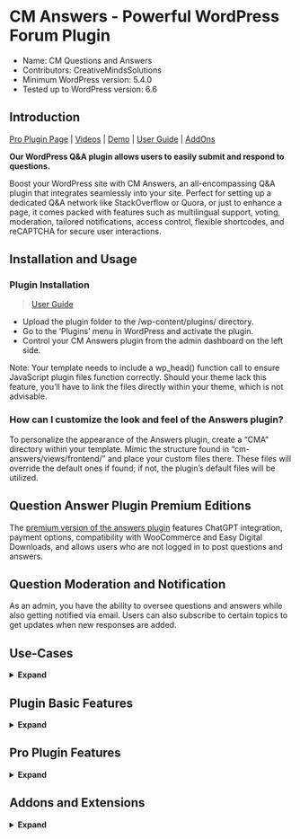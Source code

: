 # CM Answers - Powerful WordPress Forum Plugin

* Name: CM Questions and Answers
* Contributors: CreativeMindsSolutions
* Minimum WordPress version: 5.4.0
* Tested up to WordPress version: 6.6

## Introduction

[Pro Plugin Page](https://www.cminds.com/cm-answer-store-page-content/) | [Videos](https://www.videolessonsplugin.com/video-lesson/lesson/questions-answers-plugin/)  | [Demo](https://www.answersplugin.com/cm-answers-demo-main-menu/) | [User Guide](https://creativeminds.helpscoutdocs.com/category/987-answers-cma) | [AddOns](https://www.cminds.com/wordpress-plugins-library/?showfilter=No&tags=AnswerAddOn) 

**Our WordPress Q&A plugin allows users to easily submit and respond to questions.**

Boost your WordPress site with CM Answers, an all-encompassing Q&A plugin that integrates seamlessly into your site. Perfect for setting up a dedicated Q&A network like StackOverflow or Quora, or just to enhance a page, it comes packed with features such as multilingual support, voting, moderation, tailored notifications, access control, flexible shortcodes, and reCAPTCHA for secure user interactions.

## Installation and Usage

### Plugin Installation

> [User Guide](https://creativeminds.helpscoutdocs.com/category/987-answers-cma)

* Upload the plugin folder to the /wp-content/plugins/ directory.
* Go to the ‘Plugins’ menu in WordPress and activate the plugin.
* Control your CM Answers plugin from the admin dashboard on the left side.

Note: Your template needs to include a wp_head() function call to ensure JavaScript plugin files function correctly. Should your theme lack this feature, you’ll have to link the files directly within your theme, which is not advisable.

### How can I customize the look and feel of the Answers plugin?

To personalize the appearance of the Answers plugin, create a “CMA” directory within your template. Mimic the structure found in “cm-answers/views/frontend/” and place your custom files there. These files will override the default ones if found; if not, the plugin’s default files will be utilized.

## Question Answer Plugin Premium Editions

The [premium version of the answers plugin](https://www.cminds.com/cm-answer-store-page-content/) features ChatGPT integration, payment options, compatibility with WooCommerce and Easy Digital Downloads, and allows users who are not logged in to post questions and answers.

## Question Moderation and Notification

As an admin, you have the ability to oversee questions and answers while also getting notified via email. Users can also subscribe to certain topics to get updates when new responses are added.

## Use-Cases

<details><summary> <b>Expand</b> </summary>
  
* **Forum Plugin**: Installs a user-friendly and efficient discussion forum on your WordPress website or blog.
* **Support Forum**: Enables your users to participate in voting and replying to threads under your moderation.
* **Community**: Introduces a Q&A section to your site, empowering members to initiate discussions and pose questions.
* **Question Answer**: Allows users to provide answers to queries posted by their peers.
* **Customer Support**: Offers a platform for addressing retail customers’ inquiries.
* **StackOverflow**: Integrates a forum into your WordPress site, modeled after StackOverflow.
* **Paid Support**: Implements a fee for users to post questions and answers.
* **Anonymous Posting**: Facilitates posting without revealing identity, with an additional add-on.

</details>

## Plugin Basic Features

<details><summary> <b>Expand</b> </summary>

* Tracks the number of views and answers.
* Allows administrators to oversee questions and answers, with the option for email alerts.
* Enables users to get notified about pending answers to their questions.
* Offers sorting capabilities within the forum for efficient navigation.
* Provides a customizable template to fit user preferences.
* Welcomes the addition of more language files to cater to our diverse WP community, with existing support for Spanish, German, Polish, Russian, French, and Czech.

</details>

## Pro Plugin Features

<details><summary> <b>Expand</b> </summary>

> [Pro Version Detailed Features List](https://www.cminds.com/cm-answer-store-page-content/#features) | [Demo](https://www.answersplugin.com/cm-answers-demo-main-menu/)

* **Mobile Optimization**: Tailored design for mobile user experience.
* **Anonymous Contributions**: Allows unregistered users to post anonymously with an additional add-on.
* **Confidential Interactions**: Enables private answers visible only to the question’s author and private messaging to the author.
* **Ad Integration**: Compatible with AdSense and other advertising networks.
* **Interactive Comments**: Adds the option to comment on both questions and answers.
* **Virtual Currency**: Implements MicroPayments to reward or charge users.
* **AI-Powered Responses**: Features ChatGPT integration for auto-generating answers in certain categories.
* **Attachment Support**: Permits multiple file attachments in both questions and answers.
* **Spam Control**: Offers users the ability to report spam content.
* **Role-Based Access**: Allows admins to set permissions for who can ask and answer questions.
* **Twitter Connectivity**: Enables registration and posting through Twitter accounts.
* **Content Editing**: Users can revise their submitted questions and answers.
* **BuddyPress Compatibility**: Enhanced integration with the BuddyPress platform.
* **Advanced Category Navigation**: Supports two-tier category navigation.
* **Ajax-Enabled Shortcodes**: Utilizes Ajax for displaying categories that align with the site’s design.
* **Social Media Integration**: Allows registration and interaction using Facebook and LinkedIn profiles. [View Image](http://www.cminds.com/wp-content/uploads/edd/image1.png), [See another image](http://www.cminds.com/wp-content/uploads/edd/cm-answers-image2.png)
* **Shortcodes**: Create a list of questions on your site using the cma-questions shortcode, which can be customized with parameters like limit=10 author=123 sort=hottest.
* **User Dashboard**: Enhance user profiles with personalized dashboards for their questions and answers using the cma-my-questions and cma-my-answers shortcodes. [View Image](http://www.cminds.com/wp-content/uploads/edd/cm-answers-image3.png)
* **Categories**: You can create categories and showcase them on your site with a shortcode, like cat=catname.
* **Widgets**: The plugin includes widgets that can be used to organize and show the most popular questions, the ones viewed the most, and the latest answers, among other options. [View Image](http://www.cminds.com/wp-content/uploads/edd/cm-answers-image4.png)
* **Enhance user profiles with a Posting Meter feature**: Displays the count of questions and answers each user has contributed, shown next to their username. [View Image](http://www.cminds.com/wp-content/uploads/edd/cm-answers-image5.png)
* **Show/Hide Views**: Administrator can choose to hide or show the number of views that a topic has via the Questions and Answers plugin settings. [View Image](http://www.cminds.com/wp-content/uploads/edd/cm-answers-image6.png)
* **Moderation Feature**: Administrators have the ability to specify which users are allowed to post content without requiring moderation. [View Image](http://www.cminds.com/wp-content/uploads/edd/cm-answers-image7.png)
* **Multisite Compatibility**: The plugin works across multiple WordPress sites.
* **Gravatar Display**: It can show a user’s Gravatar next to their name and on their profile page.
* **Answer Sorting**: Allows sorting of answers in either ascending or descending order.
* **File Attachments**: Users can attach files to their questions with specific type and size restrictions.
* **Localized Interface**: The user-facing side of the plugin is available in multiple languages.
* **View Count Options**: Offers the ability to count views based on individual views or sessions.
* **Public Profiles**: Creates a public profile for users that showcases their questions and answers and includes links to their social media profiles.[View Image](http://www.cminds.com/wp-content/uploads/edd/cm-answers-image8.png)
* **No Footer Message**: The footer does not display our thank-you note.
* **Tagging System**: Fully functional tagging within the plugin, with tag appearance managed via a widget.
* **Pinned Questions**: Enables the pinning of questions to the top with customizable background colors.
* **Code Formatting**: Allows for the inclusion of code snippets with the option for a personalized background color.
* **Homepage Customization**: Offers the ability to set CM Answers as the homepage for the site or blog.
* **Custom Permalinks**: Permits the customization of CM Answers permalinks.
* **User Disclaimers**: Provides a disclaimer feature for new users.
* **Social Sharing**: Integrates a social sharing widget on the question page.
* **User Recognition**: Enables the assignment of badges to users, with special badges for select users.
* **Content Transfer**: Facilitates the reassignment of all forum content from one user to another.
* **Ultimate Member Compatibility**: Adds a custom CMA tab to the Ultimate Member user profile.
* **Expert Directory Linking**: Links user profiles with expert profiles from CM Expert Directory and synchronizes categories.
* **GamiPress Rewards**: Rewards users for various forum activities.
* **ChatGPT Functionality**: Supports the automatic generation of answers in chosen categories using ChatGPT.

</details>

## Addons and Extensions 

<details><summary> <b>Expand</b> </summary>

*  [CM MicroPayments](https://www.cminds.com/wordpress-plugins-library/micropayments/)
*  [CM Answers Anonymous User Posting](https://www.cminds.com/wordpress-plugins-library/cm-answer-anonymous-user-posting-cm-plugins-store/)
*  [PeepSo Addon for CM Answers](https://www.cminds.com/wordpress-plugins-library/cm-answers-peepso-social-network-integration-addon-for-wordpress/)
*  [CM Ask the Expert](https://www.cminds.com/wordpress-plugins-library/ask-the-expert-wordpress-plugin-by-creativeminds/)
*  [CM Answers Idea Stimulator](https://www.cminds.com/wordpress-plugins-library/cm-answers-idea-stimulator-ideations-addon/)
*  [CM Answers Widgets](https://www.cminds.com/wordpress-plugins-library/purchase-cm-answers-widgets-add-on-for-wordpress/)
*  [CM Answers Import and Export](https://www.cminds.com/wordpress-plugins-library/cm-answers-import-and-export-add-on-for-wordpress/)
*  [CM Answers AnsPress Import](https://www.cminds.com/wordpress-plugins-library/answers-anspress-import-addon-for-wordpress-by-creativeminds/)
*  [CM Answers Payments](https://www.cminds.com/wordpress-plugins-library/cm-answers-payment-support-addon-wordpress/)

</details>
